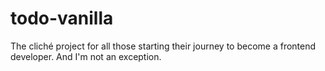 # todo-vanilla
The cliché project for all those starting their journey to become a frontend developer. And I'm not an exception.
